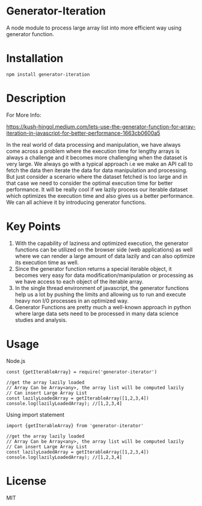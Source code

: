 # Generator-Iteration
A node module to process large array list into more efficient way using generator function.

# Installation

`npm install generator-iteration`


# Description

For More Info:

https://kush-hingol.medium.com/lets-use-the-generator-function-for-array-iteration-in-javascript-for-better-performance-1663cb0600a5

In the real world of data processing and manipulation, we have always come across a problem where the execution time for lengthy arrays is always a challenge and it becomes more challenging when the dataset is very large.
We always go with a typical approach i.e we make an API call to fetch the data then iterate the data for data manipulation and processing. But just consider a scenario where the dataset fetched is too large and in that case we need to consider the optimal execution time for better performance. It will be really cool if we lazily process our iterable dataset which optimizes the execution time and also gives us a better performance. We can all achieve it by introducing generator functions.


# Key Points

1. With the capability of laziness and optimized execution, the generator functions can be utilized on the browser side (web applications) as well where we can render a large amount of data lazily and can also optimize its execution time as well.
2. Since the generator function returns a special iterable object, it becomes very easy for data modification/manipulation or processing as we have access to each object of the iterable array.
3. In the single thread environment of javascript, the generator functions help us a lot by pushing the limits and allowing us to run and execute heavy non I/0 processes in an optimized way.
4. Generator Functions are pretty much a well-known approach in python where large data sets need to be processed in many data science studies and analysis.


# Usage

Node.js
```
const {getIterableArray} = require('generator-iterator')

//get the array lazily loaded
// Array Can be Array<any>, the array list will be computed lazily
// Can insert Large Array List
const lazilyLoadedArray = getIterableArray([1,2,3,4])
console.log(lazilyLoadedArray); //[1,2,3,4]
```

Using import statement
```
import {getIterableArray} from 'generator-iterator'

//get the array lazily loaded
// Array Can be Array<any>, the array list will be computed lazily
// Can insert Large Array List
const lazilyLoadedArray = getIterableArray([1,2,3,4])
console.log(lazilyLoadedArray); //[1,2,3,4]
```


# License 

MIT



